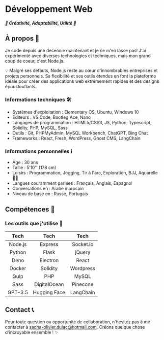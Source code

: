 # Développement Web
##### 🌟 Créativité, Adaptabilité, Utilité  🌟

## À propos 👋
Je code depuis une décennie maintenant et je ne m'en lasse pas! J'ai expérimenté avec diverses technologies et techniques, mais mon grand coup de coeur, c'est Node.js.

💡 Malgré ses défauts, Node.js reste au cœur d'innombrables entreprises et projets personnels. Sa flexibilité et ses outils étendus en font la plateforme idéale pour créer des applications web extrêmement rapides et des designs époustouflants.

### Informations techniques 🛠️
- Systèmes d'exploitation : Elementary OS, Ubuntu, Windows 10
- Éditeurs : VS Code, Bootleg Ace, Nano
- Langages de programmation : HTML5/CSS3, JS, Python, Typescript, Solidity, PHP, MySQL, Sass
- Outils : Git, PHPMyAdmin, MySQL Workbench, ChatGPT, Bing Chat
- Frameworks : React, Fresh, WordPress, Ghost CMS, LangChain

### Informations personnelles ℹ️
- Âge : 30 ans
- Taille : 5'10'' (178 cm)
- Loisirs : Programmation, Jogging, Tir à l'arc, Exploration, BJJ, Aquarelle 🏹🎨
- Langues couramment parlées : Français, Anglais, Espagnol
- Conversations en : Arabe marocain
- Niveau de base en : Russe, Portugais

## Compétences 🚀
### Les outils que j'utilise 🔧

| **Tech** | **Tech**     | **Tech**  |
|:--------:|:------------:|:---------:|
| Node.js  | Express      | Socket.io |
| Python   | Flask        | jQuery    |
| Deno     | Electron     | React     |
| Docker   | Solidity     | Wordpress |
| Gulp     | PHP          | MySQL     |
| Sass     | DigitalOcean | Pinecone  |
| GPT-3.5  | Hugging Face | LangChain |


## Contact 📞
Pour toute question ou opportunité de collaboration, n'hésitez pas à me contacter à [sacha-olivier.dulac@hotmail.com](mailto:sacha-olivier.dulac@hotmail.com). Créons quelque chose d'incroyable ensemble ! ✨
